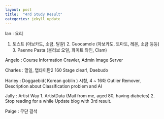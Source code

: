 ```yaml
---
layout: post
title:  "4rd Study Result"
categories: jekyll update
---
```


Ian : 요리 
1. 토스트 (아보카도, 소금, 달걀)
     2. Guocamole (아보카도, 토마토, 레몬, 소금 등등)
     3. Paenne Pasta (올리브 오일, 화이트 와인, Clam)

Angelo : Course Information Crawler, Admin Image Server

Charles : 열일, 탭타이탄2 160 Stage clear!, Daebudo

Harley : Doggaebid( Korean goblin ) 시청, 4 ~ 16화
         Outlier Remover, Description about Classification problem and AI

Jully : Artist Way 
        1. ArtistData (Mail from me, aged 80, having diabetes)
        2. Stop reading for a while
        Update blog with 3rd result.

Paige : 무단 결석
